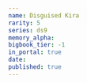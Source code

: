 ```yaml
---
name: Disguised Kira
rarity: 5
series: ds9
memory_alpha:
bigbook_tier: -1
in_portal: true
date:
published: true
---
```



